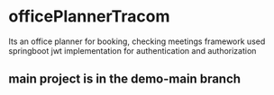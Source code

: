 # officePlannerTracom
Its an office planner for booking, checking meetings
framework used springboot
jwt implementation for authentication and authorization
## main project is in the demo-main branch
